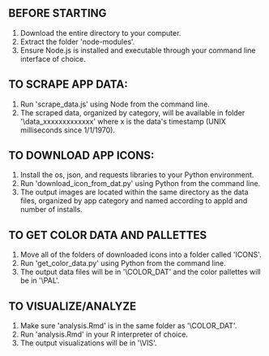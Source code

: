 ## BEFORE STARTING

1. Download the entire directory to your computer.
2. Extract the folder 'node-modules'.
3. Ensure Node.js is installed and executable through your command line interface of choice.

## TO SCRAPE APP DATA:
1. Run 'scrape_data.js' using Node from the command line.
2. The scraped data, organized by category, will be available in folder '\data_xxxxxxxxxxxxx' where x is the data's timestamp (UNIX milliseconds since 1/1/1970).

## TO DOWNLOAD APP ICONS:
1. Install the os, json, and requests libraries to your Python environment.
2. Run 'download_icon_from_dat.py' using Python from the command line.
3. The output images are located within the same directory as the data files, organized by app category and named according to appId and number of installs.

## TO GET COLOR DATA AND PALLETTES
1. Move all of the folders of downloaded icons into a folder called 'ICONS'.
2. Run 'get_color_data.py' using Python from the command line.
3. The output data files will be in '\COLOR_DAT' and the color pallettes will be in '\PAL'.

## TO VISUALIZE/ANALYZE
1. Make sure 'analysis.Rmd' is in the same folder as '\COLOR_DAT'.
2. Run 'analysis.Rmd' in your R interpreter of choice.
3. The output visualizations will be in '\VIS'.
